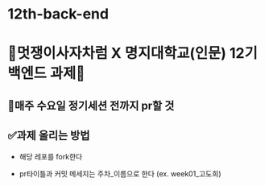# 12th-back-end

# 🦁멋쟁이사자차럼 X 명지대학교(인문) 12기 백엔드 과제🦁


## 📄매주 수요일 정기세션 전까지 pr할 것


## ✅과제 올리는 방법

* 해당 레포를 fork한다

* pr타이틀과 커밋 메세지는 주차_이름으로 한다 (ex. week01_고도희)
